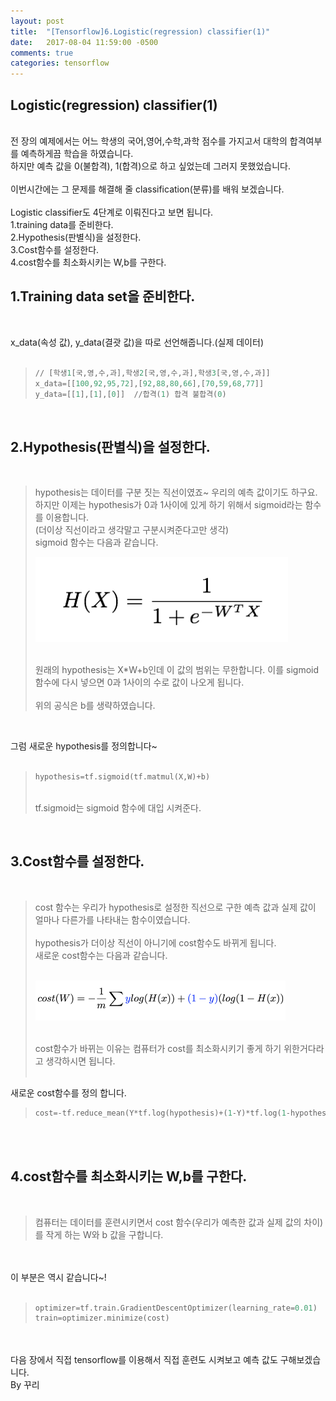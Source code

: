 ```yaml
---
layout: post
title:  "[Tensorflow]6.Logistic(regression) classifier(1)"
date:   2017-08-04 11:59:00 -0500
comments: true
categories: tensorflow
---
```



## Logistic(regression) classifier(1)

<br>
전 장의 예제에서는 어느 학생의 국어,영어,수학,과학 점수를 가지고서 대학의 합격여부를 예측하게끔 학습을 하였습니다. 
<br>
하지만 예측 값을 0(불합격), 1(합격)으로 하고 싶었는데 그러지 못했었습니다.
<br>
<br>
이번시간에는 그 문제를 해결해 줄 classification(분류)를 배워 보겠습니다.
<br>
<br>
Logistic classifier도 4단계로 이뤄진다고 보면 됩니다.
<br>
1.training data를 준비한다.
<br>
2.Hypothesis(판별식)을 설정한다.
<br>
3.Cost함수를 설정한다.
<br>
4.cost함수를 최소화시키는 W,b를 구한다.
<br>

## 1.Training data set을 준비한다.
<br>

x_data(속성 값), y_data(결괏 값)을 따로 선언해줍니다.(실제 데이터)
<br>
<br>

>```python
>// [학생1[국,영,수,과],학생2[국,영,수,과],학생3[국,영,수,과]]
>x_data=[[100,92,95,72],[92,88,80,66],[70,59,68,77]]
>y_data=[[1],[1],[0]]  //합격(1) 합격 불합격(0) 
>```

<br>

## 2.Hypothesis(판별식)을 설정한다.

<br>

>hypothesis는 데이터를 구분 짓는 직선이였죠~ 우리의 예측 값이기도 하구요.
><br>
>하지만 이제는 hypothesis가 0과 1사이에 있게 하기 위해서 sigmoid라는 함수를 이용합니다.
><br>
>(더이상 직선이라고 생각말고 구분시켜준다고만 생각)
><br>
>sigmoid 함수는 다음과 같습니다.
><br>
>
>![image](/image/tensorflow_img/c1.png)
>
><br>
>원래의 hypothesis는 X*W+b인데 이 값의 범위는 무한합니다. 이를 sigmoid함수에 다시 넣으면 0과 1사이의 수로 값이 나오게 됩니다. 
><br>
><br>
>위의 공식은 b를 생략하였습니다.
<br>

그럼 새로운 hypothesis를 정의합니다~
<br>
<br>

>```python
>hypothesis=tf.sigmoid(tf.matmul(X,W)+b)
>```
><br>
>tf.sigmoid는 sigmoid 함수에 대입 시켜준다.

<br>

## 3.Cost함수를 설정한다.

<br>

>cost 함수는 우리가 hypothesis로 설정한 직선으로 구한 예측 값과 실제 값이 얼마나 다른가를 나타내는 함수이였습니다.
><br>
><br>
>hypothesis가 더이상 직선이 아니기에 cost함수도 바뀌게 됩니다.
><br>
>새로운 cost함수는 다음과 같습니다.
><br>
><br>
>
>![image](/image/tensorflow_img/c2.png)
>
><br>
>cost함수가 바뀌는 이유는 컴퓨터가 cost를 최소화시키기 좋게 하기 위한거다라고 생각하시면 됩니다.
><br>
><br>

새로운 cost함수를 정의 합니다.

>```python
>cost=-tf.reduce_mean(Y*tf.log(hypothesis)+(1-Y)*tf.log(1-hypothesis))
>```

<br>
<br>

## 4.cost함수를 최소화시키는 W,b를 구한다.

<br>

>컴퓨터는 데이터를 훈련시키면서 cost 함수(우리가 예측한 값과 실제 값의 차이)를 작게 하는 W와 b 값을 구합니다.

<br>
<br>
이 부분은 역시 같습니다~!
<br>
<br>

>```python
>optimizer=tf.train.GradientDescentOptimizer(learning_rate=0.01)
>train=optimizer.minimize(cost)
>```

<br>
<br>
다음 장에서 직접 tensorflow를 이용해서 직접 훈련도 시켜보고 예측 값도 구해보겠습니다.
<br>
By 꾸리
